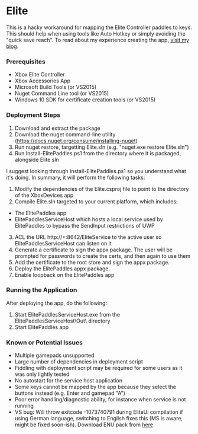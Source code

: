 # Elite

This is a hacky workaround for mapping the Elite Controller paddles to keys. This should help when using tools like Auto Hotkey or simply avoiding the "quick save reach". To read about my experience creating the app, [visit my blog](http://shawnquereshi.com/2016/02/binding-the-elite-controller-paddles-to-the-keyboard/).

### Prerequisites
* Xbox Elite Controller
* Xbox Accessories App
* Microsoft Build Tools (or VS2015)
* Nuget Command Line tool (or VS2015)
* Windows 10 SDK for certificate creation tools (or VS2015)

### Deployment Steps
1. Download and extract the package
2. Download the nuget command-line utility (https://docs.nuget.org/consume/installing-nuget)
3. Run nuget restore, targetting Elite.sln (e.g. "nuget.exe restore Elite.sln")
4. Run Install-ElitePaddles.ps1 from the directory where it is packaged, alongside Elite.sln

I suggest looking through Install-ElitePaddles.ps1 so you understand what it's doing. In summary, it will perform the following tasks:

1. Modify the dependencies of the Elite.csproj file to point to the directory of the XboxDevices app
2. Compile Elite.sln targeted to your current platform, which includes:
  * The ElitePaddles app
  * ElitePaddlesServiceHost which hosts a local service used by ElitePaddles to bypass the SendInput restrictions of UWP
3. ACL the URL http://+:8642/EliteService to the active user so ElitePaddlesServiceHost can listen on it
4. Generate a certificate to sign the appx package. The user will be prompted for passwords to create the certs, and then again to use them
6. Add the certificate to the root store and sign the appx package.
7. Deploy the ElitePaddles appx package.
5. Enable loopback on the ElitePaddles app

### Running the Application

After deploying the app, do the following:

1. Start ElitePaddlesServiceHost.exe from the ElitePaddlesServiceHost\Out\ directory
2. Start ElitePaddles app

### Known or Potential Issues
* Multiple gamepads unsupported
* Large number of dependencies in deployment script
* Fiddling with deployment script may be required for some users as it was only lightly tested
* No autostart for the service host application
* Some keys cannot be mapped by the app because they select the buttons instead (e.g. Enter and gamepad "A")
* Poor error handling/diagnostic ability, for instance when service is not running
* VS bug: Will throw exitcode -1073740791 during EliteUi compilation if using German language, switching to English fixes this (MS is aware, might be fixed soon-ish). Download ENU pack from [here](https://www.microsoft.com/en-US/download/details.aspx?id=48157)
